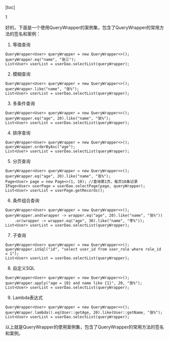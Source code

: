 [toc]



1 

好的，下面是一个使用QueryWrapper的案例集，包含了QueryWrapper的常用方法的签名和案例：

1. 等值查询

```
QueryWrapper<User> queryWrapper = new QueryWrapper<>();
queryWrapper.eq("name", "张三");
List<User> userList = userDao.selectList(queryWrapper);
```

2. 模糊查询

```
QueryWrapper<User> queryWrapper = new QueryWrapper<>();
queryWrapper.like("name", "张%");
List<User> userList = userDao.selectList(queryWrapper);
```

3. 多条件查询

```
QueryWrapper<User> queryWrapper = new QueryWrapper<>();
queryWrapper.eq("age", 20).like("name", "张%");
List<User> userList = userDao.selectList(queryWrapper);
```

4. 排序查询

```
QueryWrapper<User> queryWrapper = new QueryWrapper<>();
queryWrapper.orderByAsc("age");
List<User> userList = userDao.selectList(queryWrapper);
```

5. 分页查询

```
QueryWrapper<User> queryWrapper = new QueryWrapper<>();
queryWrapper.eq("age", 20).like("name", "张%");
Page<User> page = new Page<>(1, 10); //查询第1页，每页10条记录
IPage<User> userPage = userDao.selectPage(page, queryWrapper);
List<User> userList = userPage.getRecords();
```

6. 条件组合查询

```
QueryWrapper<User> queryWrapper = new QueryWrapper<>();
queryWrapper.and(wrapper -> wrapper.eq("age", 20).like("name", "张%"))
    .or(wrapper -> wrapper.eq("age", 30).like("name", "李%"));
List<User> userList = userDao.selectList(queryWrapper);
```

7. 子查询

```
QueryWrapper<User> queryWrapper = new QueryWrapper<>();
queryWrapper.inSql("id", "select user_id from user_role where role_id = 1");
List<User> userList = userDao.selectList(queryWrapper);
```

8. 自定义SQL

```
QueryWrapper<User> queryWrapper = new QueryWrapper<>();
queryWrapper.apply("age = {0} and name like {1}", 20, "张%");
List<User> userList = userDao.selectList(queryWrapper);
```

9. Lambda表达式

```
QueryWrapper<User> queryWrapper = new QueryWrapper<>();
queryWrapper.lambda().eq(User::getAge, 20).like(User::getName, "张%");
List<User> userList = userDao.selectList(queryWrapper);
```

以上就是QueryWrapper的使用案例集，包含了QueryWrapper的常用方法的签名和案例。